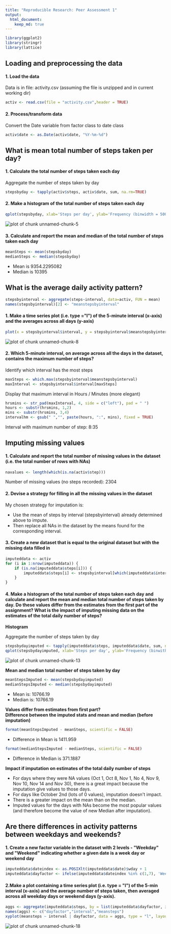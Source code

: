 ```yaml
---
title: "Reproducible Research: Peer Assessment 1"
output: 
  html_document:
    keep_md: true
---
```


```r
library(ggplot2)
library(stringr)
library(lattice)
```

## Loading and preprocessing the data

#### 1. Load the data 
Data is in file: activity.csv (assuming the file is unzipped and in current working dir)

```r
activ <- read.csv(file = "activity.csv",header = TRUE)
```

#### 2. Process/transform data
Convert the Date variable from factor class to date class

```r
activ$date <- as.Date(activ$date, "%Y-%m-%d")
```

## What is mean total number of steps taken per day?

#### 1. Calculate the total number of steps taken each day
Aggregate the number of steps taken by day

```r
stepsbyday <- tapply(activ$steps, activ$date, sum, na.rm=TRUE)
```
#### 2. Make a histogram of the total number of steps taken each day

```r
qplot(stepsbyday, xlab='Steps per day', ylab='Frequency (binwidth = 500)', binwidth=500)
```

![plot of chunk unnamed-chunk-5](figure/unnamed-chunk-5-1.png) 

#### 3. Calculate and report the mean and median of the total number of steps taken each day

```r
meanSteps <- mean(stepsbyday)
medianSteps <- median(stepsbyday)
```

* Mean is 9354.2295082
* Median is 10395

## What is the average daily activity pattern?

```r
stepsbyinterval <- aggregate(steps~interval, data=activ, FUN = mean)
names(stepsbyinterval)[2] <- "meanstepsbyinterval"
```

#### 1. Make a time series plot (i.e. type ="l") of the 5-minute interval (x-axis) and the averages across all days (y-axis)

```r
plot(x = stepsbyinterval$interval, y = stepsbyinterval$meanstepsbyinterval, type = "l", xlab = "5-min Interval", ylab = "Avg Nbr of Steps")
```

![plot of chunk unnamed-chunk-8](figure/unnamed-chunk-8-1.png) 

#### 2. Which 5-minute interval, on average across all the days in the dataset, contains the maximum number of steps?
Identify which interval has the most steps

```r
maxSteps <- which.max(stepsbyinterval$meanstepsbyinterval)
maxInterval <- stepsbyinterval$interval[maxSteps]
```
Display that maximum interval in Hours / Minutes (more elegant)

```r
hrsmins <- str_pad(maxInterval, 4, side = c("left"), pad = " ")
hours <- substr(hrsmins, 1,2)
mins <- substr(hrsmins, 3,4)
intervalhm <- gsub(" ","", paste(hours, ":", mins), fixed = TRUE)
```
Interval with maximum number of step: 8:35

## Imputing missing values

#### 1. Calculate and report the total number of missing values in the dataset (i.e. the total number of rows with NAs)

```r
navalues <- length(which(is.na(activ$step)))
```
Number of missing values (no steps recorded): 2304

#### 2. Devise a strategy for filling in all the missing values in the dataset
My chosen strategy for imputation is:
* Use the mean of steps by interval (stepsbyinterval) already determined above to impute.
* Then replace all NAs in the dataset by the means found for the corresponding interval.

#### 3. Create a new dataset that is equal to the original dataset but with the missing data filled in

```r
imputeddata <- activ
for (i in 1:nrow(imputeddata)) {
    if (is.na(imputeddata$steps[i])) {
        imputeddata$steps[i] <- stepsbyinterval[which(imputeddata$interval[i] == stepsbyinterval$interval), ]$meanstepsbyinterval
    }
}
```

#### 4. Make a histogram of the total number of steps taken each day and calculate and report the mean and median total number of steps taken by day. Do these values differ from the estimates from the first part of the assignment? What is the impact of imputing missing data on the estimates of the total daily number of steps?

**Histogram**

Aggregate the number of steps taken by day

```r
stepsbydayimputed <- tapply(imputeddata$steps, imputeddata$date, sum, na.rm=TRUE)
qplot(stepsbydayimputed, xlab='Steps per day', ylab='Frequency (binwith = 500)', binwidth=500)
```

![plot of chunk unnamed-chunk-13](figure/unnamed-chunk-13-1.png) 

**Mean and median total number of steps taken by day**

```r
meanStepsImputed <- mean(stepsbydayimputed)
medianStepsImputed <- median(stepsbydayimputed)
```
* Mean is: 10766.19  
* Median is: 10766.19  

**Values differ from estimates from first part?**  
**Difference between the imputed stats and mean and median (before imputation)**  


```r
format(meanStepsImputed - meanSteps, scientific = FALSE)
```
* Difference in Mean is 1411.959  


```r
format(medianStepsImputed - medianSteps, scientific = FALSE)
```
* Difference in Median is 371.1887  

**Impact if imputation on estimates of the total daily number of steps**  
* For days where they were NA values (Oct 1, Oct 8, Nov 1, No 4, Nov 9, Nov 10, Nov 14 and Nov 30), there is a great impact because the imputation give values to those days.  
* For days like October 2nd (lots of 0 values), imputation doesn't impact.  
* There is a greater impact on the mean than on the median.  
* Imputed values for the days with NAs become the most popular values (and therefore become the value of new Median after imputation).  

## Are there differences in activity patterns between weekdays and weekends?

#### 1. Create a new factor variable in the dataset with 2 levels - "Weekday" and "Weekend" indicating whether a given date is a week day or weekend day


```r
imputeddata$dateindex <- as.POSIXlt(imputeddata$date)$wday + 1
imputeddata$dayfactor <- ifelse(imputeddata$dateindex %in% c(1,7), 'Weekend', 'Weekday')
```

#### 2.Make a plot containing a time series plot (i.e. type = "l") of the 5-min interval (x-axis) and the average number of steps taken, then averaged across all weekday days or weekend days (y-axis). 


```r
aggs <- aggregate(imputeddata$steps, by = list(imputeddata$dayfactor, imputeddata$interval), FUN=mean)
names(aggs) <- c("dayfactor","interval","meansteps")
xyplot(meansteps ~ interval | dayfactor, data = aggs, type = "l", layout = c(1,2), xlab = "Interval", ylab = "Number of Steps")
```

![plot of chunk unnamed-chunk-18](figure/unnamed-chunk-18-1.png) 
